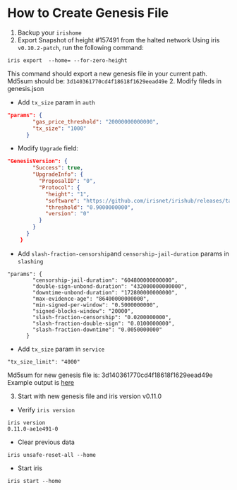 # How to Create Genesis File

1. Backup your `irishome`
2. Export Snapshot of height #157491 from the halted network
  Using iris `v0.10.2-patch`, run the following command:
```
iris export  --home= --for-zero-height
```
This command should export a new genesis file in your current path.
Md5sum should be: `3d140361770cd4f18618f1629eead49e`
2. Modify fileds in genesis.json
* Add `tx_size` param in `auth`
```json
"params": {
        "gas_price_threshold": "20000000000000",
        "tx_size": "1000"
      }
```
* Modify `Upgrade` field:
```json
"GenesisVersion": {
        "Success": true,
        "UpgradeInfo": {
          "ProposalID": "0",
          "Protocol": {
            "height": "1",
            "software": "https://github.com/irisnet/irishub/releases/tag/v0.11.0",
            "threshold": "0.9000000000",
            "version": "0"
          }
        }
      }
    }
```
* Add  `slash-fraction-censorship`and `censorship-jail-duration` params in `slashing`
```
"params": {
        "censorship-jail-duration": "604800000000000",
        "double-sign-unbond-duration": "432000000000000",
        "downtime-unbond-duration": "172800000000000",
        "max-evidence-age": "86400000000000",
        "min-signed-per-window": "0.5000000000",
        "signed-blocks-window": "20000",
        "slash-fraction-censorship": "0.0200000000",
        "slash-fraction-double-sign": "0.0100000000",
        "slash-fraction-downtime": "0.0050000000"
      }
```
*  Add `tx_size` param in `service`
```
"tx_size_limit": "4000"
```
Md5sum for new genesis file is: 
3d140361770cd4f18618f1629eead49e
Example output is [here](https://raw.githubusercontent.com/irisnet/testnets/master/fuxi/fuxi-8000/config/genesis.json)

3. Start with new genesis file and iris version v0.11.0 
* Verify `iris version`
```
iris version
0.11.0-ae1e491-0
```

* Clear previous data
```
iris unsafe-reset-all --home
```
* Start iris
```
iris start --home
```

```

